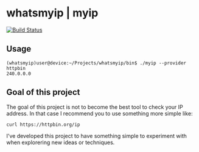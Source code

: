 # whatsmyip | myip
[![Build Status](https://travis-ci.org/Ecno92/myip.svg?branch=master)](https://travis-ci.org/Ecno92/myip)

## Usage

```
(whatsmyip)user@device:~/Projects/whatsmyip/bin$ ./myip --provider httpbin
240.0.0.0
```

## Goal of this project

The goal of this project is not to become the best tool to check your IP address. 
In that case I recommend you to use something more simple like:

`curl https://httpbin.org/ip`

I've developed this project to have something simple to experiment with when explorering new ideas or techniques.
